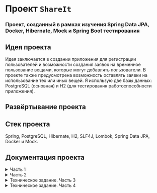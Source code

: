 # Проект `ShareIt`
### Проект, созданный в рамках изучения Spring Data JPA, Docker, Hibernate, Mock и Spring Boot тестирования
## Идея проекта
Идея заключается в создании приложения для регистрации пользователей и возможности создания заявок на временное пользование вещами, которые могут добавлять пользователи. В проекте также предусмотрена возможность оставлять заявки на использование тех или иных вещей. Я использую две базы данных: PostgreSQL (основная) и H2 (для тестирования работоспособности приложения).

## Развёртывание проекта

## Стек проекта
Spring, PostgreSQL, Hibernate, H2, SLF4J, Lombok, Spring Data JPA, Docker и Mock.

## Документация проекта
<details>
 <summary> Часть 1 </summary>

В этом модуле я создаю сервис для шеринга (от англ. share — «делиться») вещей. Шеринг как экономика совместного использования набирает всё большую популярность. Если в 2014 году глобальный рынок шеринга оценивался всего в $15 млрд, то к 2025 может достигнуть $335 млрд.

Почему шеринг так популярен? Представьте, что на воскресной ярмарке я купил несколько картин и хочу повесить их дома. Но вот незадача — для этого нужна дрель, а её у меня нет. Я могу пойти в магазин и купить, но в такой покупке мало смысла — после того, как я повешу картины, дрель будет просто пылиться в шкафу. Я могу пригласить мастера — но за его услуги придётся заплатить. И тут я вспоминаю, что видел дрель у друга. Сама собой напрашивается идея — одолжить её.

Большая удача, что у меня оказался друг с дрелью, и я сразу вспомнил про него! А не то в поисках инструмента пришлось бы писать всем друзьям и знакомым. Или вернуться к первым двум вариантам — покупке дрели или найму мастера. Насколько было бы удобнее, если бы под рукой был сервис, где пользователи делятся вещами! Созданием такого проекта я и занимаюсь.

## Что должен уметь новый сервис
Мой проект называется ShareIt. Он должен обеспечить пользователям возможность рассказывать, какими вещами они готовы поделиться, а также находить нужную вещь и брать её в аренду на какое-то время.

Сервис должен не только позволять бронировать вещь на определённые даты, но и закрывать к ней доступ на время бронирования от других желающих. Если нужной вещи на сервисе нет, пользователи должны иметь возможность оставлять запросы. Вдруг древний граммофон, который странно даже предлагать к аренде, неожиданно понадобится для театральной постановки. По запросу можно будет добавлять новые вещи для шеринга.

## Каркас приложения
В этом спринте от меня требуется создать каркас приложения, а также разработать часть его веб-слоя. Основная сущность сервиса, вокруг которой будет строиться вся дальнейшая работа, — вещь. В коде она будет фигурировать как Item. Пользователь, который добавляет в приложение новую вещь, будет считаться её владельцем. При добавлении вещи должна быть возможность указать её краткое название и добавить небольшое описание. Например, название может быть — «Дрель “Салют”», а описание — «Мощность 600 вт, работает ударный режим, так что бетон возьмёт». Также у вещи обязательно должен быть статус — доступна ли она для аренды. Статус должен проставлять владелец.

Для поиска вещей должен быть организован поиск. Чтобы воспользоваться нужной вещью, её требуется забронировать. Бронирование, или Booking — ещё одна важная сущность приложения. Бронируется вещь всегда на определённые даты. Владелец вещи обязательно должен подтвердить бронирование.

После того как вещь возвращена, у пользователя, который её арендовал, должна быть возможность оставить отзыв. В отзыве можно поблагодарить владельца вещи и подтвердить, что задача выполнена — дрель успешно справилась с бетоном, и картины повешены.

Ещё одна сущность, которая мне понадобится, — запрос вещи ItemRequest. Пользователь создаёт запрос, если нужная ему вещь не найдена при поиске. В запросе указывается, что именно он ищет. В ответ на запрос другие пользователи могут добавить нужную вещь.

У меня уже готов шаблон проекта с использованием Spring Boot. Я создал ветку add-controllers и переключился на неё — в этой ветке будет вестись вся разработка для первого спринта.


## Реализация модели данных
В этом модуле я использую структуру не по типам классов, а по фичам (англ. Feature layout) — весь код для работы с определённой сущностью должен быть в одном пакете. Поэтому я сразу создал четыре пакета — item, booking, request и user. В каждом из этих пакетов будут свои контроллеры, сервисы, репозитории и другие классы, которые мне понадобятся в ходе разработки. В пакете item я создал класс Item.

## Создание DTO-объектов и мапперов
Созданные объекты Item и User я буду использовать для работы с базой данных (это ждёт меня в следующем спринте). Сейчас, помимо них, мне также понадобятся объекты, которые я буду возвращать пользователям через REST-интерфейс в ответ на их запросы.

Разделять объекты, которые хранятся в базе данных и которые возвращаются пользователям, — хорошая практика. Например, я могу не захотеть показывать пользователям владельца вещи (поле owner), а вместо этого возвращать только информацию о том, сколько раз вещь была в аренде. Чтобы это реализовать, нужно создать отдельную версию каждого класса, с которой будут работать пользователи — DTO (Data Transfer Object).

Кроме DTO-классов, понадобятся Mapper-классы — они помогут преобразовывать объекты модели в DTO-объекты и обратно. Для базовых сущностей Item и User я создам Mapper-класс и метод преобразования объекта модели в DTO-объект.

## Разработка контроллеров
Когда классы для хранения данных будут готовы, я могу перейти к реализации логики. В моем приложении будет три классических слоя — контроллеры, сервисы и репозитории. В этом спринте я буду работать преимущественно с контроллерами.

Для начала мне нужно научить приложение работать с пользователями. Ранее я уже создавал контроллеры для управления пользователями — создания, редактирования и просмотра. Теперь я сделаю то же самое: создам класс UserController и реализую методы для основных CRUD-операций. Также я реализую сохранение данных о пользователях в памяти.

Далее я перейду к основной функциональности этого спринта — работе с вещами. Мне нужно реализовать добавление новых вещей, их редактирование, просмотр списка вещей и поиск. Я создам класс ItemController, в котором будет сосредоточен весь REST-интерфейс для работы с вещами.

Вот основные сценарии, которые я должен поддерживать в приложении:

*Добавление новой вещи. Это будет происходить по эндпойнту POST /items. На вход будет поступать объект ItemDto. userId в заголовке X-Sharer-User-Id — это идентификатор пользователя, который добавляет вещь. Именно этот пользователь будет владельцем вещи. Идентификатор владельца будет поступать на вход в каждом из запросов.

*Редактирование вещи. Эндпойнт PATCH /items/{itemId}. Я смогу изменить название, описание и статус доступа к аренде, и редактировать вещь сможет только её владелец.

*Просмотр информации о конкретной вещи по её идентификатору. Эндпойнт GET /items/{itemId}. Информацию о вещи сможет просмотреть любой пользователь.

*Просмотр владельцем списка всех его вещей с указанием названия и описания для каждой. Эндпойнт GET /items.

Поиск вещи потенциальным арендатором. Пользователь будет передавать в строке запроса текст, и система будет искать вещи, содержащие этот текст в названии или описании. Это будет происходить по эндпойнту /items/search?text={text}. В text я передам текст для поиска и проверю, что поиск возвращает только доступные для аренды вещи.

Для каждого из этих сценариев я создам соответствующий метод в контроллере. Также я создам интерфейс ItemService и реализующий его класс ItemServiceImpl, к которому будет обращаться мой контроллер. В качестве DAO я создам реализации, которые будут хранить данные в памяти приложения. Работу с базой данных я реализую в следующем спринте.


## Тестирование
Для проверки кода я подготовил [Postman-коллекцию](https://github.com/yandex-praktikum/java-shareit/blob/add-controllers/postman/sprint.json).. С её помощью я смогу протестировать API и убедиться, что все запросы успешно выполняются.


## Дополнительное
Если задание покажется недостаточно подробным, я могу обратиться к дополнительным материалам, которые помогут мне выполнить задание спринта. Но я помню, что реальные технические задания часто скупы на подробности, поэтому разработчику приходится самостоятельно принимать некоторые архитектурные решения. Чем раньше я научусь определять минимальные требования, необходимые для начала разработки проекта, тем проще мне будет работать в команде над реальным проектом:
[Дополнительные советы ментора](https://code.s3.yandex.net/Java/4mod1sprProject/mentors_advice_1.2.pdf).

</details>

<details>
 <summary> Часть 2 </summary>

В прошлом спринте вы приступили к проекту `ShareIt` и уже сделали немало — например,
реализовали слой контроллеров для работы с вещами. В этот раз вы продолжите совершенствовать сервис, так что он станет
по-настоящему полезным для пользователей.

Перед вами две большие задачи: добавить работу с базой данных в уже реализованную часть проекта,
а также дать пользователям возможность бронировать вещи.

## Немного подготовки
В этом спринте разработка будет вестись в ветке `add-bookings`. Создайте ветку с таким названием и переключитесь на неё.
Далее переходите к настройке базы данных. Пришло время использовать Hibernate и JPA самостоятельно. Для начала добавьте
зависимость `spring-boot-starter-data-jpa` и драйвер `postgresql` в файл `pom.xml`.

## Создание базы данных
Теперь поработайте над структурой базы данных. В ней будет по одной таблице для каждой из основных сущностей, а также
таблица, где будут храниться отзывы.

Подумайте, какой тип данных PostgreSQL лучше подойдёт для каждого поля. В качестве подсказки проанализируйте таблицы,
которые были использованы в приложении `Later`.

Напишите SQL-код для создания всех таблиц и сохраните его в файле `resources/schema.sql` — Spring Boot выполнит
содержащийся в нём скрипт на старте проекта. На данный момент вам достаточно создать таблицы для двух сущностей,
которые вы уже разработали — `Item` и `User`.

Важный момент: приложение будет запускаться много раз, и каждый раз Spring будет выполнять `schema.sql`. Чтобы ничего не
сломать и не вызвать ошибок, все конструкции в этом файле должны поддерживать множественное выполнение. Это значит, что
для создания таблиц следует использовать не просто конструкцию `CREATE TABLE`, но `CREATE TABLE IF NOT EXIST` — тогда
таблица будет создана, только если её ещё не существует в базе данных.

### Подсказка: пример кода для создания таблицы users
```
CREATE TABLE IF NOT EXISTS users (
  id BIGINT GENERATED BY DEFAULT AS IDENTITY NOT NULL,
  name VARCHAR(255) NOT NULL,
  email VARCHAR(512) NOT NULL,
  CONSTRAINT pk_user PRIMARY KEY (id),
  CONSTRAINT UQ_USER_EMAIL UNIQUE (email)
); 
```
## Настройка JPA
Пора подготовить сущности к работе с базой данных. Мы говорили, что для этого используют аннотации JPA:
`@Entity`, `@Table`, `@Column`, `@Id`. Для поля `status` в классе `Booking` вам также пригодится `@Enumerated`. Добавьте
соответствующие аннотации для сущностей.

Создайте репозитории для `User` и `Item` и доработайте сервисы, чтобы они работали с новыми репозиториями.

### Подсказка: маппинг между столбцами БД и моделью данных
Если название поля в модели отличается от имени поля в базе, нужно обязательно указать маппинг между ними с
помощью аннотации `@Column`.

## Реализация функции бронирования
Чтобы сделать приложение ещё более полезным и интересным, добавьте возможность брать вещи в аренду на определённые даты.

Вот основные сценарии и эндпоинты:

* Добавление нового запроса на бронирование. Запрос может быть создан любым пользователем, а затем подтверждён владельцем вещи.
Эндпоинт — `POST /bookings`. После создания запрос находится в статусе `WAITING` — «ожидает подтверждения».
* Подтверждение или отклонение запроса на бронирование. Может быть выполнено только владельцем вещи. Затем статус
бронирования становится либо `APPROVED`, либо `REJECTED`. Эндпоинт — `PATCH /bookings/{bookingId}?approved={approved}`,
параметр `approved` может принимать значения `true` или `false`.
* Получение данных о конкретном бронировании (включая его статус). Может быть выполнено либо автором бронирования, либо
владельцем вещи, к которой относится бронирование. Эндпоинт — `GET /bookings/{bookingId}`.
* Получение списка всех бронирований текущего пользователя. Эндпоинт — `GET /bookings?state={state}`. Параметр state
необязательный и по умолчанию равен `ALL` (англ. «все»). Также он может принимать значения `CURRENT` (англ. «текущие»),
`**PAST**` (англ. «завершённые»), `FUTURE` (англ. «будущие»), `WAITING` (англ. «ожидающие подтверждения»),
`REJECTED` (англ. «отклонённые»). Бронирования должны возвращаться отсортированными по дате от более новых к более старым.
* Получение списка бронирований для всех вещей текущего пользователя. Эндпоинт — `GET /bookings/owner?state={state}`.
Этот запрос имеет смысл для владельца хотя бы одной вещи. Работа параметра `state` аналогична его работе в предыдущем сценарии.

Для начала добавьте в модель данных сущность `Booking` и код для создания соответствующей таблицы в файл `resources/schema.sql`.

Создайте контроллер `BookingController` и методы для каждого из описанных сценариев. Подумайте, не нужно ли написать
дополнительные DTO-классы для каких-то сценариев.

Кроме контроллеров, необходимо реализовать хранение данных — то есть сервисы и репозитории.

### Подсказка: какие могут быть изменения в DTO
Например, может быть полезно создать отдельное перечисление для возможных методов параметра `state`, ведь задачи этого
перечисления могут отличаться в слое представления (параметр для поиска) и в модели данных (состояние бронирования).

## Добавление дат бронирования при просмотре вещей
Осталась пара штрихов. Итак, вы добавили возможность бронировать вещи. Теперь нужно, чтобы владелец видел даты
последнего и ближайшего следующего бронирования для каждой вещи, когда просматривает список (`GET /items`).

## Добавление отзывов
Мы обещали, что пользователи смогут оставлять отзывы на вещь после того, как взяли её в аренду. Пришло время добавить и эту функцию!

В базе данных уже есть таблица `comments`. Теперь создайте соответствующий класс модели данных `Comment` и добавьте
необходимые аннотации JPA. Поскольку отзыв — вспомогательная сущность и по сути часть вещи, отдельный пакет для отзывов
не нужен. Поместите класс в пакет `item`.

Комментарий можно добавить по эндпоинту `POST /items/{itemId}/comment`, создайте в контроллере метод для него.

Реализуйте логику по добавлению нового комментария к вещи в сервисе `ItemServiceImpl`. Для этого также понадобится создать
интерфейс `CommentRepository`. Не забудьте добавить проверку, что пользователь, который пишет комментарий, действительно
брал вещь в аренду.

Осталось разрешить пользователям просматривать комментарии других пользователей. Отзывы можно будет увидеть по двум
эндпоинтам — по `GET /items/{itemId}` для одной конкретной вещи и по `GET /items` для всех вещей данного пользователя.

## Тестирование
Для проверки всей функциональности, которую вы добавили в этом спринте, мы подготовили
[Postman-коллекцию](https://github.com/yandex-praktikum/java-shareit/blob/add-bookings/postman/sprint.json) —
используйте её для тестирования приложения.

## Дополнительные советы ментора
Как и в прошлом задании спринта, более подробную информацию вы найдёте в файле:
[Дополнительные советы ментора](https://code.s3.yandex.net/Java/14sprint/MentorsAdvice_05_04_23v4.pdf).
</details>

<details>
 <summary> Техническое задание. Часть 3 </summary>

Ваш проект `ShareIt` уже работает и приносит реальную пользу. Осталось совсем немного: добавить возможность
создавать запрос вещи и добавлять вещи в ответ на запросы других пользователей. Тогда приложение станет
максимально функциональным и удобным.

Но это не всё, что вам предстоит сделать в этом спринте. Также нужно будет реализовать одно небольшое,
но важное для пользователей улучшение, о котором они очень просили. А ещё перед вами задача: применить
полученные в этом спринте знания и реализовать тесты для всего приложения.

## Добавляем запрос вещи

В этом спринте разработка будет вестись в ветке `add-item-requests`. Начнём с новой функциональности — с
запросов на добавление вещи. Её суть в следующем.

Пользователь создаёт такой запрос, когда не может найти нужную вещь, воспользовавшись поиском, но при этом надеется,
что у кого-то она всё же имеется. Другие пользователи могут просматривать подобные запросы и, если у них есть
описанная вещь и они готовы предоставить её в аренду, добавлять нужную вещь в ответ на запрос.

Таким образом, вам нужно добавить четыре новых эндпоинта:
* `POST /requests` — добавить новый запрос вещи. Основная часть запроса — текст запроса, где пользователь
описывает, какая именно вещь ему нужна.
* `GET /requests` — получить список своих запросов вместе с данными об ответах на них. Для каждого запроса должны
указываться описание, дата и время создания и список ответов в формате: `id` вещи, название, её описание
`description`, а также `requestId` запроса и признак доступности вещи `available`. Так в дальнейшем, используя указанные
`id` вещей, можно будет получить подробную информацию о каждой вещи. Запросы должны возвращаться в отсортированном
порядке от более новых к более старым.
* `GET /requests/all?from={from}&size={size}` — получить список запросов, созданных другими пользователями.
С помощью этого эндпоинта пользователи смогут просматривать существующие запросы, на которые они могли бы ответить.
Запросы сортируются по дате создания: от более новых к более старым. Результаты должны возвращаться постранично.
Для этого нужно передать два параметра: `from` — индекс первого элемента, начиная с 0, и `size` — количество
элементов для отображения.
* `GET /requests/{requestId}` — получить данные об одном конкретном запросе вместе с данными об ответах на него в том же
формате, что и в эндпоинте `GET /requests`. Посмотреть данные об отдельном запросе может любой пользователь.

## Добавляем опцию ответа на запрос
Добавим ещё одну полезную опцию в ваше приложение, чтобы пользователи могли отвечать на запросы друг друга. Для этого при
создании вещи должна быть возможность указать `id` запроса, в ответ на который создаётся нужная вещь.

Добавьте поле `requestId` в тело запроса `POST /items`. Обратите внимание, что должна сохраниться возможность добавить
вещь и без указания `requestId`.

Реализуйте вышеперечисленные эндпоинты. Если у вас возникнут трудности, можете воспользоваться советами в
прикреплённом файле.

## Добавляем пагинацию к существующим эндпоинтам
Теперь вернёмся к улучшению, о котором мы упомянули ранее. Вы уже используете в запросе `GET /requests/all` пагинацию,
поскольку запросов может быть очень много.

Пользователи уже жалуются, что запросы возвращают слишком много данных и с ними невозможно работать. Эта проблема
возникает при просмотре бронирований и особенно при просмотре вещей. Поэтому, чтобы приложение было комфортным
для пользователей, а также быстро работало, вам предстоит добавить пагинацию в эндпоинты `GET /items`,
`GET /items/search`, `GET /bookings` и `GET /bookings/owner`.

Параметры будут такими же, как и для эндпоинта на получение запросов вещей: номер первой записи и желаемое количество
элементов для отображения.

## Добавляем тесты

И наконец, ещё одна очень важная задача этого спринта — написать тесты для приложения `ShareIt`. Не оставляйте эту задачу
на конец работы. Делайте всё постепенно: перед тем как реализовать какую-либо часть задания, сформулируйте функциональные
и нефункциональные требования к ней. В соответствии с этими требованиями напишите реализацию, после этого напишите
юнит-тесты, проверяющие реализацию на соответствие требованиям.

После того как будут написаны тесты для новой функциональности, описанной в этом техзадании, перейдите к написанию
тестов к тому, что было реализовано в предыдущих спринтах. В реальной практике программисты пишут тесты параллельно с
новым кодом. Так каждая функция, которую они разрабатывают, изначально покрывается тестами.

При написании тестов вам предстоит решить несколько задач:
* Реализовать юнит-тесты для всего кода, содержащего логику. Выберите те классы, которые содержат в себе нетривиальные
методы, условия и ветвления. В основном это будут классы сервисов. Напишите юнит-тесты на все такие методы, используя
моки при необходимости.
* Реализовать интеграционные тесты, проверяющие взаимодействие с базой данных. Как вы помните, интеграционные тесты
представляют собой более высокий уровень тестирования: их обычно требуется меньше, но покрытие каждого — больше.
Мы предлагаем вам создать по одному интеграционному тесту для каждого крупного метода в ваших сервисах.
Например, для метода `getUserItems` в классе `ItemServiceImpl`.
* Реализовать тесты для REST-эндпоинтов вашего приложения с использованием `MockMVC`. Вам нужно покрыть тестами все
существующие эндпоинты. При этом для слоя сервисов используйте моки.
* Реализовать тесты для слоя репозиториев вашего приложения с использованием аннотации `@DataJpaTest`. Есть смысл
написать тесты для тех репозиториев, которые содержат кастомные запросы. Работа с аннотацией `@DataJpaTest` не
рассматривалась подробно в уроке, поэтому вам предстоит изучить пример самостоятельно,
перейдя по [ссылке](https://howtodoinjava.com/spring-boot2/testing/datajpatest-annotation/). Ещё больше деталей вы
сможете найти в приложенном [файле с советами ментора](https://code.s3.yandex.net/Java/4mod1sprProject/mentors_advice_3.0.pdf).
* Реализовать тесты для работы с JSON для DTO в вашем приложении с помощью аннотации `@JsonTest`. Такие тесты имеют смысл
в тех случаях, когда ваши DTO содержат в себе некоторую логику. Например, описание формата дат или валидацию. Выберите
DTO, где есть подобные условия, и напишите тесты.

Для проверки реализованной вами функциональности мы подготовили для вас
[postman-тесты](https://github.com/yandex-praktikum/java-shareit/blob/add-item-requests/postman/sprint.json).

</details>

<details>
 <summary> Техническое задание. Часть 4 </summary>

Ваше приложение для шеринга вещей почти готово! В нём уже реализована вся нужная функциональность — осталось добавить
несколько технических усовершенствований.

## Ставим проблему
Пользователей приложения `ShareIt` становится больше. Вы рады этому, но замечаете, что не всё идёт гладко: приложение
работает медленнее, пользователи чаще жалуются, что их запросы подолгу остаются без ответа.

После небольшого самостоятельного исследования вы начинаете понимать, в чём дело. Пользователи учатся программировать —
совсем так же, как и вы! Некоторые из них теперь используют ваше приложение через другие программы: собственноручно
написанные интерфейсы, боты… Чего они только не придумали!

Не все эти программы работают правильно. В `ShareIt` поступает много некорректных запросов — например, с невалидными
входными данными, в неверном формате или просто дублей. Ваше приложение тратит ресурсы на обработку каждого из запросов,
и в результате его работа замедляется. Пришло время разобраться с этим!

## Ищем решение
В реальной разработке для решения подобных проблем часто применяется микросервисная архитектура — с ней вы познакомились
в этом модуле. Можно вынести часть приложения, с которой непосредственно работают пользователи, в отдельное небольшое
приложение и назвать его, допустим, `**gateway**` (англ. «шлюз»). В нём будет выполняться вся валидация запросов —
некорректные будут исключаться.

Поскольку для этой части работы не требуется базы данных и каких-то особых ресурсов, приложение `gateway` будет
легковесным. При необходимости его получится легко масштабировать. Например, вместо одного экземпляра `gateway` можно
запустить целых три — чтобы справиться с потоком запросов от пользователей.


После валидации в `gateway` запрос будет отправлен основному приложению, которое делает всю реальную работу — в том числе
обращается к базе данных. Также на стороне gateway может быть реализовано кэширование: например, если один и тот же
запрос придёт два раза подряд, `gateway` будет самостоятельно возвращать предыдущий ответ без обращения к основному
приложению.

## Формулируем задачу
Вся работа в этом спринте будет вестись в ветке `add-docker`. Вот ваши задачи:
* Разбить приложение `ShareIt` на два — `shareIt-server` и `shareIt-gateway`. Они будут общаться друг с другом через REST.
Вынести в `shareIt-gateway` всю логику валидации входных данных — кроме той, которая требует работы с БД.
* Настроить запуск `ShareIt` через Docker. Приложения `shareIt-server`, `shareIt-gateway` и база данных PostgreSQL должны
* запускаться в отдельном Docker-контейнере каждый. Их взаимодействие должно быть настроено через Docker Compose.

Приложение `shareIt-server` будет содержать всю основную логику и почти полностью повторять приложение, с которым вы
работали ранее, — за исключением того, что можно будет убрать валидацию данных в контроллерах.

Во второе приложение `shareIt-gateway` нужно вынести контроллеры, с которыми непосредственно работают пользователи, —
вместе с валидацией входных данных.

Каждое из приложений будет запускаться как самостоятельное Java-приложение, а их общение будет происходить через REST.
Чтобы сделать запуск и взаимодействие приложений более предсказуемым и удобным, разместите каждое из них в своём
Docker-контейнере. Также не забудьте вынести в Docker-контейнер базу данных.

## Ещё несколько технических моментов
Вам нужно разбить одно приложение `ShareIt` на два так, чтобы оба остались в том же репозитории и собирались одной
Maven-командой. Реализовать подобный механизм в Maven помогают многомодульные проекты (англ. multi-module project).
Такие проекты содержат в себе несколько более мелких подпроектов.

В нашем случае каждый из подпроектов будет представлять собой самостоятельное Java-приложение. Вообще же подпроект
может содержать любой набор кода или других сущностей, которые собираются с помощью Maven. Это может быть, например,
набор статических ресурсов — HTML-файлы, изображения и так далее.

Многомодульный проект содержит один родительский `pom`-файл для всего проекта, в котором перечисляются все модули или
подпроекты. Также для каждого из модулей создается собственный `pom`-файл со всей информацией о сборке отдельного
модуля. Когда в корневой директории проекта запустится команда сборки (например, `mvn clean install`), Maven соберёт
каждый из модулей и положит результирующий `jar`-файл в директорию `target` соответствующего модуля.

💡 Подробнее о том, как работать с многомодульными проектами, вы можете узнать
[из этого ресурса](https://spring.io/guides/gs/multi-module/).

Мы уже подготовили для вас шаблон многомодульного проекта — ищите его в ветке
[add-docker](https://github.com/yandex-praktikum/java-shareit/tree/add-docker). Всё, что остаётся сделать, —
распределить код вашего приложения между модулями, а также добавить в `shareIt-gateway` код для обращения к
`shareIt-server` через REST.

Чтобы вам было проще работать с REST, мы создали в `shareIt-gateway` класс `BaseClient`, который реализует базовый
механизм взаимодействия через REST. Вы можете использовать и дорабатывать этот класс по своему усмотрению. Ещё больше
деталей для работы с REST-вызовами вы найдёте [по ссылке](https://www.baeldung.com/rest-template), а также в
«[Дополнительных советах ментора](https://code.s3.yandex.net/Java/4mod17sprProject/Mentors_advice_shareIt_part4_12.08.22.pdf)».

Подготовьте `Dockerfile` для каждого из сервисов — `shareIt-server` и `shareIt-gateway`. Шаблон для этих файлов расположен
в корневой папке каждого модуля, его содержимое будет таким же, как и в теме про Docker. Затем опишите настройки
развёртывания контейнеров в файле `docker-compose.yaml` в корне проекта. Конфигурация развёртывания должна включать три
контейнера для следующих сервисов: `shareIt-server`, `shareIt-gateway` и `postgresql`.

💡 Для целей разработки вы по-прежнему можете запускать каждый из сервисов локально через IDE, а работу через Docker
проверять после завершения очередного этапа разработки. Перед тем как тестировать новую версию в Docker, обязательно
пересоберите код проекта и удалите старый Docker-образ!

Убедитесь, что ваше приложение успешно запускается командой `docker-compose up` и пользователи, как и прежде,
могут создавать и бронировать вещи.

## Тестирование
Как и всегда, воспользуйтесь нашей [Postman-коллекцией](https://github.com/yandex-praktikum/java-shareit/blob/add-docker/postman/sprint.json),
чтобы протестировать работу приложения.
</details>
